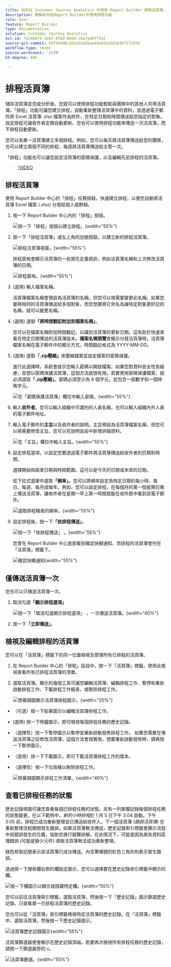 ```yaml
---
title: 如何在 Customer Journey Analytics 中使用 Report Builder 排程活頁簿。
description: 瞭解如何在Report Builder中使用排程功能
role: User
feature: Report Builder
type: Documentation
solution: Customer Journey Analytics
exl-id: 7429d8f9-1e8f-4fbd-8b04-cbe7adbff3e2
source-git-commit: 48f5e9d6c5d3a33a5bae45e841eb8364b7172876
workflow-type: tm+mt
source-wordcount: '1170'
ht-degree: 84%

---
```


# 排程活頁簿

儲存活頁簿並完成分析後，您就可以使用排程功能輕鬆與團隊中的其他人共用活頁簿。「排程」功能可讓您建立排程，自動重新整理活頁簿中的資料，並透過電子郵件將 Excel 活頁簿 .xlsx 檔案作為附件，在特定日期和時間傳送給您指定的對象。設定排程可讓收件者定期自動更新。您也可以使用排程功能來傳送一次活頁簿，而不排程自動更新。

您可以為單一活頁簿建立多個排程。例如，您可以每天將活頁簿傳送給您的團隊，也可以建立兩個不同的排程，每週將活頁簿傳送給主管一次。

「排程」功能也可以讓您設定活頁簿的密碼保護，以及編輯先前排程的活頁簿。

>[!VIDEO](https://video.tv.adobe.com/v/3413079/?quality=12&learn=on)

## 排程活頁簿

使用 Report Builder 中心的「排程」任務按鈕，快速建立排程，以便您自動將活頁簿 Excel 檔案 (.xlsx) 分發給個人或群組。

1. 按一下 Report Builder 中心內的「排程」按鈕。

   ![按一下「排程」按鈕以建立排程。](./assets/schedule-button.png){width="55%"}

1. 按一下「排程活頁簿」或左上角的加號按鈕，以建立新的排程活頁簿。

   ![排程活頁簿視窗。](./assets/schedule-workbook.png){width="55%"}

   排程窗格會顯示活頁簿的一些預先定義資訊，例如活頁簿名稱和上次修改活頁簿的日期。

   ![排程窗格。](./assets/schedule-pane.png){width="55%"}

1. (選用) 輸入檔案名稱。

   活頁簿檔案名稱會預設為活頁簿的名稱，但您可以視需要變更此名稱。如果您要將相同的活頁簿傳送給多個對象，而您想要將它命名為讓特定對象更好記的名稱，就可以變更名稱。

1. (選用) 選取&#x200B;**「將時間戳記附加到檔案名稱」**。

   您可以在檔案名稱附加時間戳記，以識別活頁簿的更新日期。這有助於快速查看在特定日期傳送的活頁簿版本。**檔案名稱預覽**&#x200B;會顯示分發活頁簿時，活頁簿檔案名稱在電子郵件中的顯示方式。時間戳記格式為 YYYY-MM-DD。

1. (選用) 選取&#x200B;**「.zip壓縮」**&#x200B;來壓縮檔案並設定檔案的密碼保護。

   進行此選擇時，系統會提示您輸入密碼以開啟檔案。如果您對資料安全性有疑慮，並想以密碼保護活頁簿，這個方法就很有用。若要使用密碼保護檔案，就必須選取&#x200B;**「.zip壓縮」**。密碼必須至少為 8 個字元，並包含一個數字和一個特殊字元。

   ![在「密碼保護活頁簿」欄位中輸入密碼。](./assets/zip-compression.png){width="55%"}

1. 輸入&#x200B;**收件者**。您可以輸入組織中可識別的人員名稱，也可以輸入組織內外人員的電子郵件地址。

1. 輸入電子郵件的&#x200B;**主旨**&#x200B;以及收件者的說明。主旨預設為活頁簿檔案名稱，但您可以視需要修改主旨。您可以在說明區段中新增詳細資料。

   ![在「主旨」欄位中輸入主旨。](./assets/recipients-subject.png){width="55%"}

1. 設定排程選項，以設定您要透過電子郵件將活頁簿傳送給收件者的日期和時間。

   選擇開始和結束日期與時間範圍。這可以是今天的日期或未來的日期。

   從下拉式選單中選取&#x200B;**「頻率」**。您可以將頻率設定為特定日期的每小時、每日、每週、每月或每年。例如，您可以設定排程，在每個月的第一個星期日晚上傳送活頁簿，讓收件者在星期一早上第一時間就能在收件匣中看到該電子郵件。

   ![選取排程報表的頻率。](./assets/frequency.png){width="55%"}

1. 設定排程後，按一下&#x200B;**「依排程傳送」**。

   ![按一下「依排程傳送」 。](./assets/send-on-schedule.png){width="55%"}

   您會在 Report Builder 中心底部看到確認快顯通知，而排程的活頁簿會列在「活頁簿」標籤下。

   ![確認快顯通知](./assets/confirmation-toast.png){width="55%"}

## 僅傳送活頁簿一次

您也可以只傳送活頁簿一次。

1. 取消勾選&#x200B;**「顯示排程選項」**

   ![按一下「取消勾選顯示排程選項」 ，一次傳送活頁簿。](./assets/send-now.png){width="40%"}

1. 按一下&#x200B;**「立即傳送」**。

## 檢視及編輯排程的活頁簿

您可以在「活頁簿」標籤下的同一位置檢視及管理所有已排程的活頁簿。

1. 在 Report Builder 中心的「排程」區段中，按一下「活頁簿」標籤。使用此檢視查看所有已排程活頁簿的清單。

1. 選取活頁簿。顯示的幾個工具可讓您編輯活頁簿、編輯排程工作、暫停和重新啟動排程工作、下載排程工作報表，或刪除排程工作。

   ![熒幕擷圖顯示活頁簿排程圖示。](./assets/schedule-icons.png){width="20%"}

* （可選）按一下鉛筆圖示以編輯活頁簿排程工作。

* (選用) 按一下時鐘圖示，即可檢視每個排程任務的歷史記錄。

* （選擇性）按一下暫停圖示以暫停並重新啟動發佈排程工作。 如果您需要在傳送活頁簿之前修改活頁簿，這個方法會很實用。想要重新啟動發佈時，請再按一下暫停圖示。

* （選用）按一下下載圖示，即可下載活頁簿排程工作的復本。

* （選擇性）按一下垃圾桶以刪除排程工作。

  ![熒幕擷圖顯示排程工作清單。](./assets/selected-workbook.png){width="40%"}

## 查看已排程任務的狀態

歷史記錄視圖可讓您查看每個已排程任務的狀態。另有一列單獨記錄每個排程任務的狀態變更。在以下範例中，*新的小時排程*&#x200B;於 1 月 5 日下午 3:04 啟動。下午 3:05 前，排程已成功重新整理並已傳送給收件人。下一個活頁簿 (*錯誤活頁簿*) 在重新整理流程期間發生錯誤。如果活頁簿無法傳送，歷史記錄索引標籤會顯示流程中該錯誤發生的位置，協助您進行疑難排解。在此情況下，可能是因為某些資料區塊錯誤 (可能是缺少元件) 導致活頁簿無法成功重新整理。

綠色核取記號表示該活頁簿已成功傳送。內含驚嘆號的紅色三角形則表示發生錯誤。

透過按一下搜索欄右側的欄設定圖示，您可以選擇要在歷史記錄索引標籤中顯示的欄。

![按一下欄圖示以顯示或隱藏特定欄。](./assets/history.png){width="55%"}

您可以前往活頁簿索引標籤，選取活頁簿，然後按一下「歷史記錄」圖示篩選歷史記錄，只查看單一已排程活頁簿的歷史記錄。

您也可以從「活頁簿」索引標籤檢視特定活頁簿的歷史記錄。在「活頁簿」標籤中，選取活頁簿，然後按一下歷史記錄圖示。

![活頁簿歷史記錄圖示](./assets/history2.png){width="55%"}

活頁簿篩選器便會顯示在歷史記錄頂端。若要再次檢視所有排程任務的歷史記錄，請按一下篩選器旁的 x。

![活頁簿篩選。](./assets/history3.png){width="55%"}
